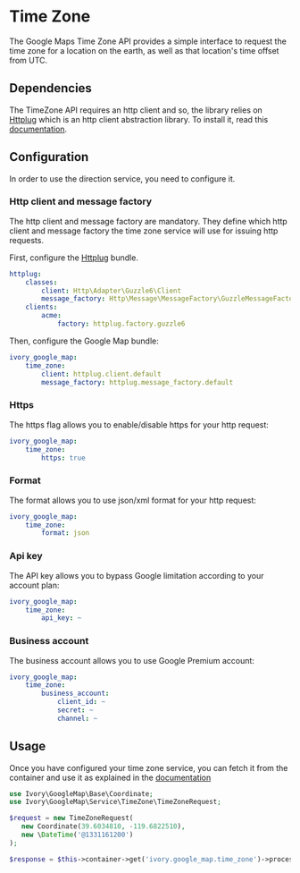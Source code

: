 # Time Zone

The Google Maps Time Zone API provides a simple interface to request the time zone for a location on the earth, as well 
as that location's time offset from UTC.

## Dependencies

The TimeZone API requires an http client and so, the library relies on [Httplug](http://httplug.io/) which is an http 
client abstraction library. To install it, read this [documentation](/Resources/doc/installation.md).

## Configuration

In order to use the direction service, you need to configure it.

### Http client and message factory

The http client and message factory are mandatory. They define which http client and message factory the time zone 
service will use for issuing http requests.
 
First, configure the [Httplug](http://httplug.io/) bundle.

``` yaml
httplug:
    classes:
        client: Http\Adapter\Guzzle6\Client
        message_factory: Http\Message\MessageFactory\GuzzleMessageFactory
    clients:
        acme:
            factory: httplug.factory.guzzle6
```

Then, configure the Google Map bundle:

``` yaml
ivory_google_map:
    time_zone:
        client: httplug.client.default
        message_factory: httplug.message_factory.default
```

### Https

The https flag allows you to enable/disable https for your http request:

``` yaml
ivory_google_map:
    time_zone: 
        https: true
```

### Format

The format allows you to use json/xml format for your http request:

``` yaml
ivory_google_map:
    time_zone:
        format: json
```

### Api key

The API key allows you to bypass Google limitation according to your account plan:

``` yaml
ivory_google_map:
    time_zone:
        api_key: ~
```

### Business account

The business account allows you to use Google Premium account:

``` yaml
ivory_google_map:
    time_zone:
        business_account:
            client_id: ~
            secret: ~
            channel: ~
```

## Usage

Once you have configured your time zone service, you can fetch it from the container and use it as explained in the 
[documentation](https://github.com/egeloen/ivory-google-map/blob/master/doc/service/time_zone/time_zone.md)

``` php
use Ivory\GoogleMap\Base\Coordinate;
use Ivory\GoogleMap\Service\TimeZone\TimeZoneRequest;

$request = new TimeZoneRequest(
   new Coordinate(39.6034810, -119.6822510),
   new \DateTime('@1331161200')
);

$response = $this->container->get('ivory.google_map.time_zone')->process($request);
```
